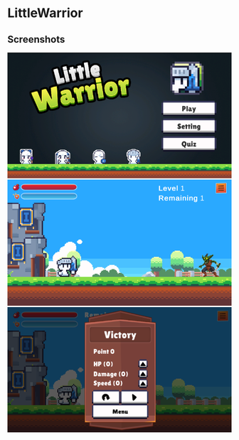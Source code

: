 # LittleWarrior

## Screenshots

![screenshot-1](screenshots/1.png)
![screenshot-1](screenshots/2.png)
![screenshot-1](screenshots/3.png)
